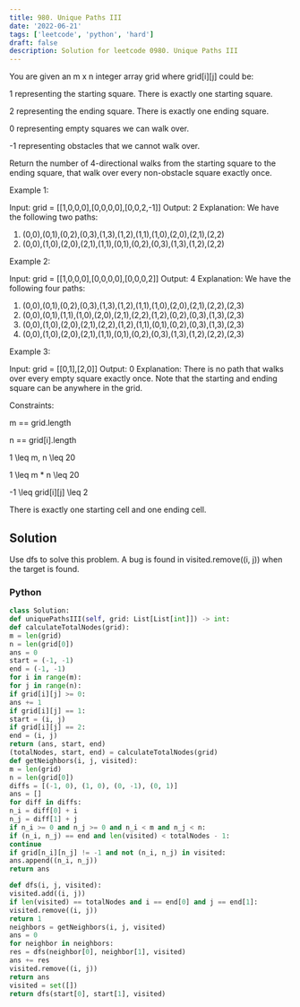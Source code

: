 ```yaml
---
title: 980. Unique Paths III
date: '2022-06-21'
tags: ['leetcode', 'python', 'hard']
draft: false
description: Solution for leetcode 0980. Unique Paths III
---
```



You are given an m x n integer array grid where grid[i][j] could be:

1 representing the starting square. There is exactly one starting square.

2 representing the ending square. There is exactly one ending square.

0 representing empty squares we can walk over.

-1 representing obstacles that we cannot walk over.

Return the number of 4-directional walks from the starting square to the ending square, that walk over every non-obstacle square exactly once.

Example 1:

Input: grid <TeX>=</TeX> [[1,0,0,0],[0,0,0,0],[0,0,2,-1]]
Output: 2
Explanation: We have the following two paths:
1. (0,0),(0,1),(0,2),(0,3),(1,3),(1,2),(1,1),(1,0),(2,0),(2,1),(2,2)
2. (0,0),(1,0),(2,0),(2,1),(1,1),(0,1),(0,2),(0,3),(1,3),(1,2),(2,2)

Example 2:

Input: grid <TeX>=</TeX> [[1,0,0,0],[0,0,0,0],[0,0,0,2]]
Output: 4
Explanation: We have the following four paths:
1. (0,0),(0,1),(0,2),(0,3),(1,3),(1,2),(1,1),(1,0),(2,0),(2,1),(2,2),(2,3)
2. (0,0),(0,1),(1,1),(1,0),(2,0),(2,1),(2,2),(1,2),(0,2),(0,3),(1,3),(2,3)
3. (0,0),(1,0),(2,0),(2,1),(2,2),(1,2),(1,1),(0,1),(0,2),(0,3),(1,3),(2,3)
4. (0,0),(1,0),(2,0),(2,1),(1,1),(0,1),(0,2),(0,3),(1,3),(1,2),(2,2),(2,3)

Example 3:

Input: grid <TeX>=</TeX> [[0,1],[2,0]]
Output: 0
Explanation: There is no path that walks over every empty square exactly once.
Note that the starting and ending square can be anywhere in the grid.

Constraints:

m <TeX>==</TeX> grid.length

n <TeX>==</TeX> grid[i].length

1 <TeX>\leq</TeX> m, n <TeX>\leq</TeX> 20

1 <TeX>\leq</TeX> m * n <TeX>\leq</TeX> 20

-1 <TeX>\leq</TeX> grid[i][j] <TeX>\leq</TeX> 2

There is exactly one starting cell and one ending cell.



## Solution
Use dfs to solve this problem. A bug is found in visited.remove((i, j)) when the target is found.


### Python
```python
class Solution:
def uniquePathsIII(self, grid: List[List[int]]) -> int:
def calculateTotalNodes(grid):
m = len(grid)
n = len(grid[0])
ans = 0
start = (-1, -1)
end = (-1, -1)
for i in range(m):
for j in range(n):
if grid[i][j] >= 0:
ans += 1
if grid[i][j] == 1:
start = (i, j)
if grid[i][j] == 2:
end = (i, j)
return (ans, start, end)
(totalNodes, start, end) = calculateTotalNodes(grid)
def getNeighbors(i, j, visited):
m = len(grid)
n = len(grid[0])
diffs = [(-1, 0), (1, 0), (0, -1), (0, 1)]
ans = []
for diff in diffs:
n_i = diff[0] + i
n_j = diff[1] + j
if n_i >= 0 and n_j >= 0 and n_i < m and n_j < n:
if (n_i, n_j) == end and len(visited) < totalNodes - 1:
continue
if grid[n_i][n_j] != -1 and not (n_i, n_j) in visited:
ans.append((n_i, n_j))
return ans

def dfs(i, j, visited):
visited.add((i, j))
if len(visited) == totalNodes and i == end[0] and j == end[1]:
visited.remove((i, j))
return 1
neighbors = getNeighbors(i, j, visited)
ans = 0
for neighbor in neighbors:
res = dfs(neighbor[0], neighbor[1], visited)
ans += res
visited.remove((i, j))
return ans
visited = set([])
return dfs(start[0], start[1], visited)
```
